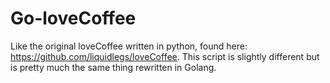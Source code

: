 # Go-loveCoffee
Like the original loveCoffee written in python, found here: https://github.com/liquidlegs/loveCoffee. This script is slightly different but is pretty much the same thing rewritten in Golang.
